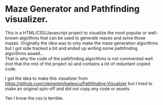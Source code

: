 # Maze Generator and Pathfinding visualizer.

This is a HTML/CSS/Javascript project to visualize the most popular or well-known algoithms that can be used to generate mazes and solve those mazes.
Originally the idea was to only make the maze generation algorithms but I got side tracked a bit and ended up writing some pathfinding algorithms aswell...  
That is why the code of the pathfinding algorithms is not commented well (not that the rest of the project is) and contains a lot of reduntant copied code.

I got the idea to make this visualizer from https://github.com/clementmihailescu/Pathfinding-Visualizer but I tried to make an original spin-off and
did not copy any code or assets.

Yes I know the css is terrible.
